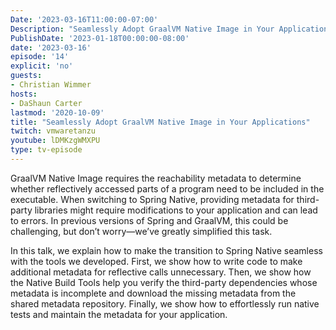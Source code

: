 ```yaml
---
Date: '2023-03-16T11:00:00-07:00'
Description: "Seamlessly Adopt GraalVM Native Image in Your Applications"
PublishDate: '2023-01-18T00:00:00-08:00'
date: '2023-03-16'
episode: '14'
explicit: 'no'
guests:
- Christian Wimmer
hosts:
- DaShaun Carter
lastmod: '2020-10-09'
title: "Seamlessly Adopt GraalVM Native Image in Your Applications"
twitch: vmwaretanzu
youtube: lDMKzgWMXPU
type: tv-episode
---
```


GraalVM Native Image requires the reachability metadata to determine whether reflectively accessed parts of a program need to be included in the executable. When switching to Spring Native, providing metadata for third-party libraries might require modifications to your application and can lead to errors. In previous versions of Spring and GraalVM, this could be challenging, but don’t worry—we’ve greatly simplified this task.

In this talk, we explain how to make the transition to Spring Native seamless with the tools we developed. First, we show how to write code to make additional metadata for reflective calls unnecessary. Then, we show how the Native Build Tools help you verify the third-party dependencies whose metadata is incomplete and download the missing metadata from the shared metadata repository. Finally, we show how to effortlessly run native tests and maintain the metadata for your application.